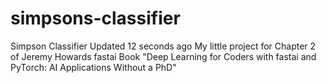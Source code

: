 # simpsons-classifier
Simpson Classifier  Updated 12 seconds ago My little project for Chapter 2 of Jeremy Howards fastai Book "Deep Learning for Coders with fastai and PyTorch: AI Applications Without a PhD"
